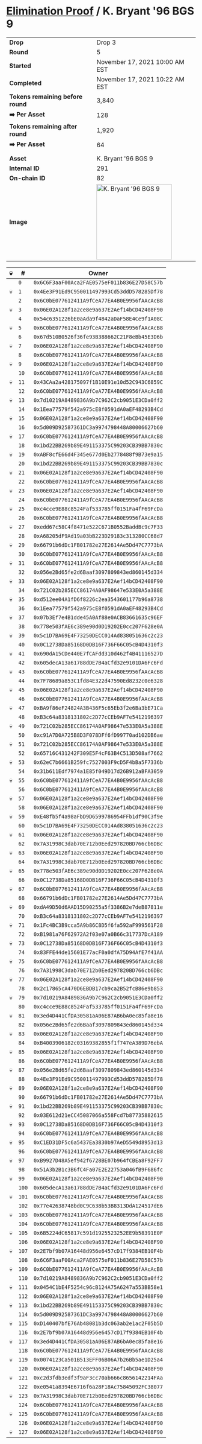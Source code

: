 # [Elimination Proof](./readme.md) / K. Bryant &#039;96 BGS 9

|||
|---|---|
| **Drop** | Drop 3 |
| **Round** | 5 |
| **Started** | November 17, 2021 10:00 AM EST |
| **Completed** | November 17, 2021 10:22 AM EST |
| **Tokens remaining before round** | 3,840 |
| **➡️ Per Asset** | 128 |
| **Tokens remaining after round** | 1,920 |
| **➡️ Per Asset** | 64 |
| | |
| **Asset** | K. Bryant &#039;96 BGS 9 |
| **Internal ID** | 291 |
| **On-chain ID** | 82 |
| **Image** | <img src="https://tcdn.blokpax.com/94d9199b-dc41-4c06-9fa5-645d34b46ced/120bb77ffe9b205d1f02e81d3309060ab4e65250f17306e13e70390b934c5e8e.jpg" height="200" alt="K. Bryant &#039;96 BGS 9" /> |


| 💀 | # | Owner |
| --- | --- | --- |
|  | `0` | `0x6C6F3aaF00Aca2FAE0575eF011b836E27D58C57b` |
| 💀 | `1` | `0x4Ee3F91Ed9C950011497993Cd53ddD578285Df78` |
|  | `2` | `0x6C0bE077612411A9fCeA77EA4B0E9956fAAcAcB8` |
| 💀 | `3` | `0x06E02A128f1a2ce8e9a637E2Aef14bCD42408F90` |
|  | `4` | `0x54c6351226bE0aAda9f4842aDaF58E4Ce9f1A08C` |
| 💀 | `5` | `0x6C0bE077612411A9fCeA77EA4B0E9956fAAcAcB8` |
|  | `6` | `0x67d510B0526f36fe93B388662C21F8eBb45E3D6b` |
| 💀 | `7` | `0x06E02A128f1a2ce8e9a637E2Aef14bCD42408F90` |
|  | `8` | `0x6C0bE077612411A9fCeA77EA4B0E9956fAAcAcB8` |
| 💀 | `9` | `0x06E02A128f1a2ce8e9a637E2Aef14bCD42408F90` |
|  | `10` | `0x6C0bE077612411A9fCeA77EA4B0E9956fAAcAcB8` |
| 💀 | `11` | `0x43CAa2a428175097f1B10E91e10d52C943C6859C` |
|  | `12` | `0x6C0bE077612411A9fCeA77EA4B0E9956fAAcAcB8` |
| 💀 | `13` | `0x7d10219A8489836A9b7C962C2cb9051E3CDa0ff2` |
|  | `14` | `0x1Eea77579f542a975cE8f0591dA0aEF48293B4Cd` |
| 💀 | `15` | `0x06E02A128f1a2ce8e9a637E2Aef14bCD42408F90` |
|  | `16` | `0x5d009D92587361DC3a9974798448A80006627b60` |
| 💀 | `17` | `0x6C0bE077612411A9fCeA77EA4B0E9956fAAcAcB8` |
|  | `18` | `0x1bd22BB269b89E491153375C99203CB39BB7830c` |
| 💀 | `19` | `0xABF8cfE66d4F345e677d0Eb2778488f9B73e9a15` |
|  | `20` | `0x1bd22BB269b89E491153375C99203CB39BB7830c` |
| 💀 | `21` | `0x06E02A128f1a2ce8e9a637E2Aef14bCD42408F90` |
|  | `22` | `0x6C0bE077612411A9fCeA77EA4B0E9956fAAcAcB8` |
| 💀 | `23` | `0x06E02A128f1a2ce8e9a637E2Aef14bCD42408F90` |
|  | `24` | `0x6C0bE077612411A9fCeA77EA4B0E9956fAAcAcB8` |
| 💀 | `25` | `0xc4cce9E88c8524Faf533785ff0151Fa4fF69FcDa` |
|  | `26` | `0x6C0bE077612411A9fCeA77EA4B0E9956fAAcAcB8` |
| 💀 | `27` | `0xedd67c58C4f8471e522C671B0552BaddBc9c7F33` |
|  | `28` | `0xA68205dF9Ad19a03bB223D29183c313280CC68d7` |
| 💀 | `29` | `0x66791b6dDc1FB01782e27E2614Ae5Dd47C7773bA` |
|  | `30` | `0x6C0bE077612411A9fCeA77EA4B0E9956fAAcAcB8` |
| 💀 | `31` | `0x6C0bE077612411A9fCeA77EA4B0E9956fAAcAcB8` |
|  | `32` | `0x056e2Bd65fe2d6Baaf3097809843ed860145d334` |
| 💀 | `33` | `0x06E02A128f1a2ce8e9a637E2Aef14bCD42408F90` |
|  | `34` | `0x721C02b285ECC86174A0AF98647e533E0A5a388E` |
| 💀 | `35` | `0xd512ee04A1fD6f8226c2ea3543601177b96a8738` |
|  | `36` | `0x1Eea77579f542a975cE8f0591dA0aEF48293B4Cd` |
| 💀 | `37` | `0x07b3Ef7e4B1dde45A0Af88e0ACB83661635c96EF` |
|  | `38` | `0x778e503fAE6c389e90d0D19202E0cc207F628e0A` |
| 💀 | `39` | `0x5c1D7BA69E4F73250DECC014Ad838051636c2c23` |
|  | `40` | `0x0C12738Da85168D0DB16F736F66C05cB4D4310f3` |
| 💀 | `41` | `0x690dA15CDe440E7fCAFdd310d462f4B41116527D` |
|  | `42` | `0x605decA13a61788dDE7B4aCfd32e9101DA6Fc6Fd` |
| 💀 | `43` | `0x6C0bE077612411A9fCeA77EA4B0E9956fAAcAcB8` |
|  | `44` | `0x7F78689a853C1fd84E322d47590Ed8232c0e6328` |
| 💀 | `45` | `0x06E02A128f1a2ce8e9a637E2Aef14bCD42408F90` |
|  | `46` | `0x6C0bE077612411A9fCeA77EA4B0E9956fAAcAcB8` |
| 💀 | `47` | `0xBA9f86eF24824A3B436F5c65Eb3f2e6Ba3bE71Ca` |
|  | `48` | `0xB3c64a8318131802c2D77cCEb9AF7e5412196397` |
| 💀 | `49` | `0x721C02b285ECC86174A0AF98647e533E0A5a388E` |
|  | `50` | `0xc91A7D0A725B8D3F078DFf6fD99770ad102DB6ae` |
| 💀 | `51` | `0x721C02b285ECC86174A0AF98647e533E0A5a388E` |
|  | `52` | `0x65716C431242F309E5F4cF63B4C513D508af7662` |
| 💀 | `53` | `0x62eC7b6661B259fc7527003F9cD5F4bBa5F7336b` |
|  | `54` | `0x31b611Edf7974a1E85f049D17d26B912aBFA3059` |
| 💀 | `55` | `0x6C0bE077612411A9fCeA77EA4B0E9956fAAcAcB8` |
|  | `56` | `0x6C0bE077612411A9fCeA77EA4B0E9956fAAcAcB8` |
| 💀 | `57` | `0x06E02A128f1a2ce8e9a637E2Aef14bCD42408F90` |
|  | `58` | `0x06E02A128f1a2ce8e9a637E2Aef14bCD42408F90` |
| 💀 | `59` | `0xE48fb5f4a98aFbD9D6599786954FFb1df90C3f9e` |
|  | `60` | `0x5c1D7BA69E4F73250DECC014Ad838051636c2c23` |
| 💀 | `61` | `0x06E02A128f1a2ce8e9a637E2Aef14bCD42408F90` |
|  | `62` | `0x7A31998C3dab70E712b0Eed297820BD766cb6DBc` |
| 💀 | `63` | `0x06E02A128f1a2ce8e9a637E2Aef14bCD42408F90` |
|  | `64` | `0x7A31998C3dab70E712b0Eed297820BD766cb6DBc` |
| 💀 | `65` | `0x778e503fAE6c389e90d0D19202E0cc207F628e0A` |
|  | `66` | `0x0C12738Da85168D0DB16F736F66C05cB4D4310f3` |
| 💀 | `67` | `0x6C0bE077612411A9fCeA77EA4B0E9956fAAcAcB8` |
|  | `68` | `0x66791b6dDc1FB01782e27E2614Ae5Dd47C7773bA` |
| 💀 | `69` | `0xdA49D50d6AAD15D90255a5f3386B2e7deB87811e` |
|  | `70` | `0xB3c64a8318131802c2D77cCEb9AF7e5412196397` |
| 💀 | `71` | `0x1Fc4BC3B9cca5A9b86C8D5f6fa592aF999561F28` |
|  | `72` | `0xB1981a76F62972A2f03e07a0B66c317737DcA189` |
| 💀 | `73` | `0x0C12738Da85168D0DB16F736F66C05cB4D4310f3` |
|  | `74` | `0x83FFE44de15601E77acF0a0dfA75D94AfE7f41AA` |
| 💀 | `75` | `0x6C0bE077612411A9fCeA77EA4B0E9956fAAcAcB8` |
|  | `76` | `0x7A31998C3dab70E712b0Eed297820BD766cb6DBc` |
| 💀 | `77` | `0x06E02A128f1a2ce8e9a637E2Aef14bCD42408F90` |
|  | `78` | `0x2c17865cA470D6EBDB17cb9ca2B52fcB86e9b853` |
| 💀 | `79` | `0x7d10219A8489836A9b7C962C2cb9051E3CDa0ff2` |
|  | `80` | `0xc4cce9E88c8524Faf533785ff0151Fa4fF69FcDa` |
| 💀 | `81` | `0x3ed4D441CfDA30581aA06E87AB6bA0ec85fa8e16` |
|  | `82` | `0x056e2Bd65fe2d6Baaf3097809843ed860145d334` |
| 💀 | `83` | `0x06E02A128f1a2ce8e9a637E2Aef14bCD42408F90` |
|  | `84` | `0xB4003906182c03169382855f1f747eA389D76ebA` |
| 💀 | `85` | `0x06E02A128f1a2ce8e9a637E2Aef14bCD42408F90` |
|  | `86` | `0x6C0bE077612411A9fCeA77EA4B0E9956fAAcAcB8` |
| 💀 | `87` | `0x056e2Bd65fe2d6Baaf3097809843ed860145d334` |
|  | `88` | `0x4Ee3F91Ed9C950011497993Cd53ddD578285Df78` |
| 💀 | `89` | `0x06E02A128f1a2ce8e9a637E2Aef14bCD42408F90` |
|  | `90` | `0x66791b6dDc1FB01782e27E2614Ae5Dd47C7773bA` |
| 💀 | `91` | `0x1bd22BB269b89E491153375C99203CB39BB7830c` |
|  | `92` | `0x03E612d21eCC45087066a558Fcd7b87735882615` |
| 💀 | `93` | `0x0C12738Da85168D0DB16F736F66C05cB4D4310f3` |
|  | `94` | `0x6C0bE077612411A9fCeA77EA4B0E9956fAAcAcB8` |
| 💀 | `95` | `0xC1ED31DF5c6a5437Ea3830b97AeD5549d8953d13` |
|  | `96` | `0x6C0bE077612411A9fCeA77EA4B0E9956fAAcAcB8` |
| 💀 | `97` | `0xB9927D48A5ef942f6728BE07b964fCBEa8F92FF7` |
|  | `98` | `0x51A3b2B1c3B6fC4Fa07E2E22753a046fB9F686fc` |
| 💀 | `99` | `0x06E02A128f1a2ce8e9a637E2Aef14bCD42408F90` |
|  | `100` | `0x605decA13a61788dDE7B4aCfd32e9101DA6Fc6Fd` |
| 💀 | `101` | `0x6C0bE077612411A9fCeA77EA4B0E9956fAAcAcB8` |
|  | `102` | `0x77e42638748bd0C9C638b53B8313DdA124517dE6` |
| 💀 | `103` | `0x6C0bE077612411A9fCeA77EA4B0E9956fAAcAcB8` |
|  | `104` | `0x6C0bE077612411A9fCeA77EA4B0E9956fAAcAcB8` |
| 💀 | `105` | `0x6B5224dC65817c591d1925523252EE9b58391E0F` |
|  | `106` | `0x06E02A128f1a2ce8e9a637E2Aef14bCD42408F90` |
| 💀 | `107` | `0x2E7bf9b07A16448d956e6457cD17f9384EB10F4b` |
|  | `108` | `0x6C6F3aaF00Aca2FAE0575eF011b836E27D58C57b` |
| 💀 | `109` | `0x6C0bE077612411A9fCeA77EA4B0E9956fAAcAcB8` |
|  | `110` | `0x7d10219A8489836A9b7C962C2cb9051E3CDa0ff2` |
| 💀 | `111` | `0x0454C1bE4F5254c96cB124A75A6247a553BB58e1` |
|  | `112` | `0x06E02A128f1a2ce8e9a637E2Aef14bCD42408F90` |
| 💀 | `113` | `0x1bd22BB269b89E491153375C99203CB39BB7830c` |
|  | `114` | `0x5d009D92587361DC3a9974798448A80006627b60` |
| 💀 | `115` | `0xD140407bfE76Ab48081b3dc063ab2e1ac2F05b5D` |
|  | `116` | `0x2E7bf9b07A16448d956e6457cD17f9384EB10F4b` |
| 💀 | `117` | `0x3ed4D441CfDA30581aA06E87AB6bA0ec85fa8e16` |
|  | `118` | `0x6C0bE077612411A9fCeA77EA4B0E9956fAAcAcB8` |
| 💀 | `119` | `0x0074123Ca501B513EFF06B06A7b26Bb5ae1D25a4` |
|  | `120` | `0x06E02A128f1a2ce8e9a637E2Aef14bCD42408F90` |
| 💀 | `121` | `0xc2d3fdb3edf3f9aF3cc70ab666c8656142214FAa` |
|  | `122` | `0xe0541a8394E6716f6a28F18Ac75845092FC38077` |
| 💀 | `123` | `0x7A31998C3dab70E712b0Eed297820BD766cb6DBc` |
|  | `124` | `0x6C0bE077612411A9fCeA77EA4B0E9956fAAcAcB8` |
| 💀 | `125` | `0x6C0bE077612411A9fCeA77EA4B0E9956fAAcAcB8` |
|  | `126` | `0x06E02A128f1a2ce8e9a637E2Aef14bCD42408F90` |
| 💀 | `127` | `0x06E02A128f1a2ce8e9a637E2Aef14bCD42408F90` |
